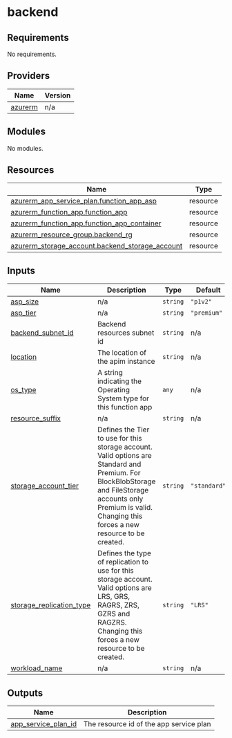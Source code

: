 # backend

<!-- BEGINNING OF PRE-COMMIT-TERRAFORM DOCS HOOK -->
## Requirements

No requirements.

## Providers

| Name | Version |
|------|---------|
| <a name="provider_azurerm"></a> [azurerm](#provider\_azurerm) | n/a |

## Modules

No modules.

## Resources

| Name | Type |
|------|------|
| [azurerm_app_service_plan.function_app_asp](https://registry.terraform.io/providers/hashicorp/azurerm/latest/docs/resources/app_service_plan) | resource |
| [azurerm_function_app.function_app](https://registry.terraform.io/providers/hashicorp/azurerm/latest/docs/resources/function_app) | resource |
| [azurerm_function_app.function_app_container](https://registry.terraform.io/providers/hashicorp/azurerm/latest/docs/resources/function_app) | resource |
| [azurerm_resource_group.backend_rg](https://registry.terraform.io/providers/hashicorp/azurerm/latest/docs/resources/resource_group) | resource |
| [azurerm_storage_account.backend_storage_account](https://registry.terraform.io/providers/hashicorp/azurerm/latest/docs/resources/storage_account) | resource |

## Inputs

| Name | Description | Type | Default | Required |
|------|-------------|------|---------|:--------:|
| <a name="input_asp_size"></a> [asp\_size](#input\_asp\_size) | n/a | `string` | `"p1v2"` | no |
| <a name="input_asp_tier"></a> [asp\_tier](#input\_asp\_tier) | n/a | `string` | `"premium"` | no |
| <a name="input_backend_subnet_id"></a> [backend\_subnet\_id](#input\_backend\_subnet\_id) | Backend resources subnet id | `string` | n/a | yes |
| <a name="input_location"></a> [location](#input\_location) | The location of the apim instance | `string` | n/a | yes |
| <a name="input_os_type"></a> [os\_type](#input\_os\_type) | A string indicating the Operating System type for this function app | `any` | n/a | yes |
| <a name="input_resource_suffix"></a> [resource\_suffix](#input\_resource\_suffix) | n/a | `string` | n/a | yes |
| <a name="input_storage_account_tier"></a> [storage\_account\_tier](#input\_storage\_account\_tier) | Defines the Tier to use for this storage account. Valid options are Standard and Premium. For BlockBlobStorage and FileStorage accounts only Premium is valid. Changing this forces a new resource to be created. | `string` | `"standard"` | no |
| <a name="input_storage_replication_type"></a> [storage\_replication\_type](#input\_storage\_replication\_type) | Defines the type of replication to use for this storage account. Valid options are LRS, GRS, RAGRS, ZRS, GZRS and RAGZRS. Changing this forces a new resource to be created. | `string` | `"LRS"` | no |
| <a name="input_workload_name"></a> [workload\_name](#input\_workload\_name) | n/a | `string` | n/a | yes |

## Outputs

| Name | Description |
|------|-------------|
| <a name="output_app_service_plan_id"></a> [app\_service\_plan\_id](#output\_app\_service\_plan\_id) | The resource id of the app service plan |
<!-- END OF PRE-COMMIT-TERRAFORM DOCS HOOK -->
